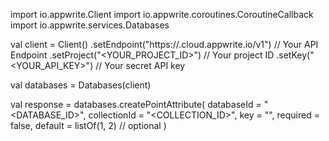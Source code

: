 import io.appwrite.Client
import io.appwrite.coroutines.CoroutineCallback
import io.appwrite.services.Databases

val client = Client()
    .setEndpoint("https://<REGION>.cloud.appwrite.io/v1") // Your API Endpoint
    .setProject("<YOUR_PROJECT_ID>") // Your project ID
    .setKey("<YOUR_API_KEY>") // Your secret API key

val databases = Databases(client)

val response = databases.createPointAttribute(
    databaseId = "<DATABASE_ID>",
    collectionId = "<COLLECTION_ID>",
    key = "",
    required = false,
    default = listOf(1, 2) // optional
)
